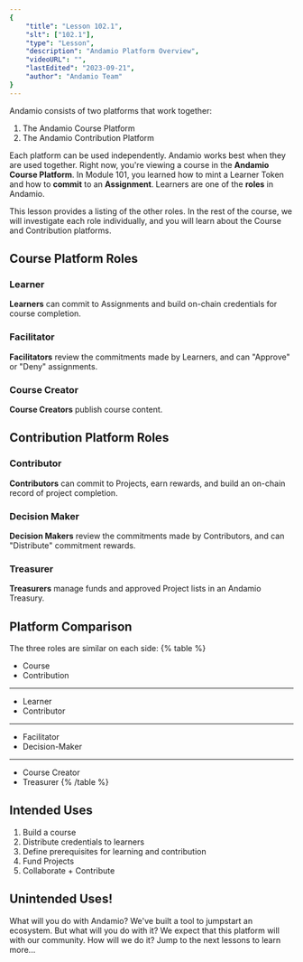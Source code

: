 ```yaml
---
{
    "title": "Lesson 102.1",
    "slt": ["102.1"],
    "type": "Lesson",
    "description": "Andamio Platform Overview",
    "videoURL": "",
    "lastEdited": "2023-09-21",
    "author": "Andamio Team"
}
---
```


Andamio consists of two platforms that work together:
1. The Andamio Course Platform
2. The Andamio Contribution Platform

Each platform can be used independently. Andamio works best when they are used together. Right now, you're viewing a course in the **Andamio Course Platform**. In Module 101, you learned how to mint a Learner Token and how to **commit** to an **Assignment**. Learners are one of the **roles** in Andamio.

This lesson provides a listing of the other roles. In the rest of the course, we will investigate each role individually, and you will learn about the Course and Contribution platforms.

## Course Platform Roles
### Learner
**Learners** can commit to Assignments and build on-chain credentials for course completion.

### Facilitator
**Facilitators** review the commitments made by Learners, and can "Approve" or "Deny" assignments.

### Course Creator
**Course Creators** publish course content.

## Contribution Platform Roles
### Contributor
**Contributors** can commit to Projects, earn rewards, and build an on-chain record of project completion.

### Decision Maker
**Decision Makers** review the commitments made by Contributors, and can "Distribute" commitment rewards.

### Treasurer
**Treasurers** manage funds and approved Project lists in an Andamio Treasury.

## Platform Comparison
The three roles are similar on each side:
{% table %}
* Course
* Contribution
---
* Learner
* Contributor
---
* Facilitator
* Decision-Maker
---
* Course Creator
* Treasurer
{% /table %}

## Intended Uses
1. Build a course
2. Distribute credentials to learners
3. Define prerequisites for learning and contribution
4. Fund Projects
5. Collaborate + Contribute

## Unintended Uses!
What will you do with Andamio? We've built a tool to jumpstart an ecosystem. But what will you do with it? We expect that this platform will with our community. How will we do it? Jump to the next lessons to learn more...
